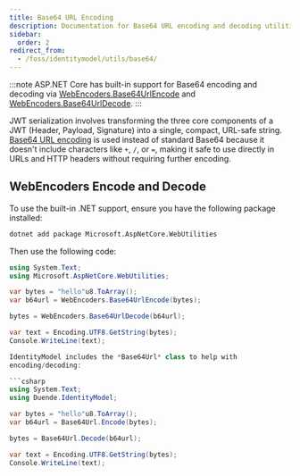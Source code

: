 ```yaml
---
title: Base64 URL Encoding
description: Documentation for Base64 URL encoding and decoding utilities in IdentityModel, used for JWT token serialization
sidebar:
  order: 2
redirect_from:
  - /foss/identitymodel/utils/base64/
---
```


:::note
ASP.NET Core has built-in support for Base64 encoding and decoding via
[WebEncoders.Base64UrlEncode](https://docs.microsoft.com/en-us/dotnet/api/microsoft.aspnetcore.webutilities.webencoders.base64urlencode)
and
[WebEncoders.Base64UrlDecode](https://docs.microsoft.com/en-us/dotnet/api/microsoft.aspnetcore.webutilities.webencoders.base64urldecode).
:::

JWT serialization involves transforming the three core components of a JWT (Header, Payload, Signature) into a single, compact, URL-safe string. [Base64 URL encoding](https://tools.ietf.org/html/rfc4648#section-5) is used instead of standard Base64 because it doesn't include characters like `+`, `/`, or `=`, making it safe to use directly in URLs and HTTP headers without requiring further encoding.

## WebEncoders Encode and Decode

To use the built-in .NET support, ensure you have the following package installed:

```bash
dotnet add package Microsoft.AspNetCore.WebUtilities
```

Then use the following code:

```csharp
using System.Text;
using Microsoft.AspNetCore.WebUtilities;

var bytes = "hello"u8.ToArray();
var b64url = WebEncoders.Base64UrlEncode(bytes);

bytes = WebEncoders.Base64UrlDecode(b64url);

var text = Encoding.UTF8.GetString(bytes); 
Console.WriteLine(text);

IdentityModel includes the *Base64Url* class to help with
encoding/decoding:

```csharp
using System.Text;
using Duende.IdentityModel;

var bytes = "hello"u8.ToArray();
var b64url = Base64Url.Encode(bytes);

bytes = Base64Url.Decode(b64url);

var text = Encoding.UTF8.GetString(bytes); 
Console.WriteLine(text);
```
